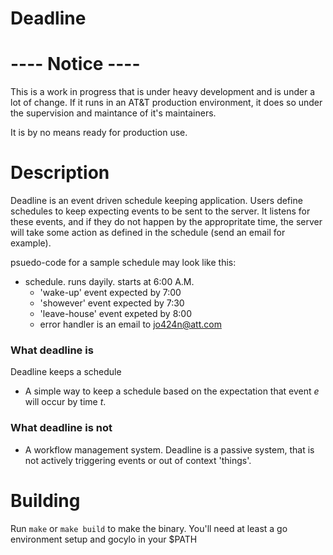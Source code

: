 # Deadline

# ---- Notice ----
This is a work in progress that is under heavy development and is under a lot of change. If it runs in an AT&T production environment, it does so under the supervision and maintance of it's maintainers. 

It is by no means ready for production use.

# Description

Deadline is an event driven schedule keeping application. Users define schedules to keep expecting events to be sent to the server.  It listens for these events, and if they do not happen by the appropritate time, the server will take some action as defined in the schedule (send an email for example). 

psuedo-code for a sample schedule may look like this:
* schedule. runs dayily. starts at 6:00 A.M.
	* 'wake-up' event expected by 7:00
	* 'showever' event expected by 7:30
	* 'leave-house' event expeted by 8:00
	* error handler is an email to jo424n@att.com 

### What deadline is
Deadline keeps a schedule 
* A simple way to keep a schedule based on the expectation that event *e* will occur by time *t*.

### What deadline is not
* A workflow management system. Deadline is a passive system, that is not actively triggering events or out of context 'things'. 


# Building
Run `make` or `make build` to make the binary. You'll need at least a go environment setup and gocylo in your $PATH
